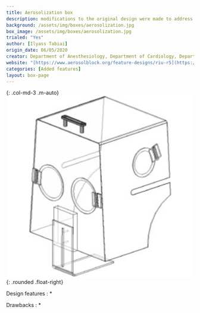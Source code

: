 ```yaml
---
title: Aerosolization box
description: modifications to the original design were made to address each of these problems
background: /assets/img/boxes/aerosolization.jpg
box_image: /assets/img/boxes/aerosolization.jpg
trialed: "Yes"
author: [Ilyass Tabiai]
origin_date: 06/05/2020
creator: Department of Anesthesiology, Department of Cardiology, Department of Mechanical and Aerospace Engineering, University of California San Diego
website: "[https://www.aerosolblock.org/feature-designs/riu-r5](https://www.aerosolblock.org/feature-designs/riu-r5)"
categories: [Added features]
layout: box-page
---
```


{: .col-md-3 .m-auto}
![alt text](/assets/img/boxes/aerosolization.jpg)
{: .rounded .float-right}

Design features :
* 

Drawbacks :
*  



